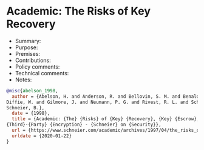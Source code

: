 # Academic: The Risks of Key Recovery

- Summary:
- Purpose:
- Premises:
- Contributions:
- Policy comments:
- Technical comments:
- Notes:

```bib
@misc{abelson_1998,
  author = {Abelson, H. and Anderson, R. and Bellovin, S. M. and Benaloh, J. and Blaze, M. and
Diffie, W. and Gilmore, J. and Neumann, P. G. and Rivest, R. L. and Schiller, J. I. and
Schneier, B.},
  date = {1998},
  title = {Academic: {The} {Risks} of {Key} {Recovery}, {Key} {Escrow}, and {Trusted}
{Third}-{Party} {Encryption} - {Schneier} on {Security}},
  url = {https://www.schneier.com/academic/archives/1997/04/the_risks_of_key_rec.html},
  urldate = {2020-01-22}
}
```
